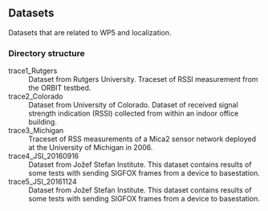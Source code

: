 ## Datasets

Datasets that are related to WP5 and localization.

### Directory structure

<dl>
  <dt>trace1_Rutgers</dt>
  <dd>Dataset from Rutgers University. Traceset of RSSI measurement from the ORBIT testbed.</dd>

  <dt>trace2_Colorado</dt>
  <dd>Dataset from University of Colorado. Dataset of received signal strength indication (RSSI) collected from within an indoor office building.</dd>

  <dt>trace3_Michigan</dt>
  <dd>Traceset of RSS measurements of a Mica2 sensor network deployed at the University of Michigan in 2006.</dd>

  <dt>trace4_JSI_20160916</dt>
  <dd>Dataset from Jožef Stefan Institute. This dataset contains results of some tests with sending SIGFOX frames from a device to basestation.</dd>

  <dt>trace5_JSI_20161124</dt>
  <dd>Dataset from Jožef Stefan Institute. This dataset contains results of some tests with sending SIGFOX frames from a device to basestation.</dd>
</dl>